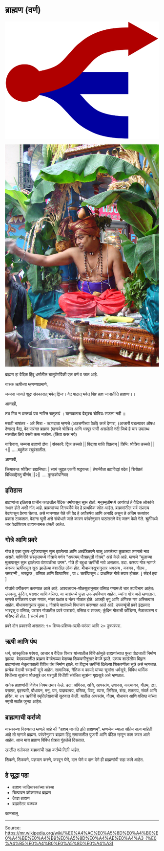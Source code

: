 # ब्राह्मण (वर्ण)

![](../../images/cc66c95d3b4c661a.svg)

![](../../images/0fddde960501bf88.jpg)

ब्राह्मण हा वैदिक हिंदू धर्मातील चातुर्वर्णांपैकी एक वर्ण व जात आहे.

यास्क ऋषीच्या म्हणण्याप्रमाणे,

जन्मना जायते शूद्रः संस्कारात्‌ भवेत्‌ द्विजः। वेद पाठात्‌ भवेत्‌ विप्रः ब्रह्म जानातीति ब्राह्मणः।।

आणखी,

तत्र मित्र न वस्तव्यं यत्र नास्ति चतुष्टयं ।
ऋणदाताच वैद्यश्च श्रोत्रियः सजला नदी ॥

मराठी भाषांतर - अरे मित्रा - ऋणदाता म्हणजे (अडचणीच्या वेळी) कर्ज
देणारा, (आजारी पडल्यावर औषध देणारा) वैद्य, वेद पारंगत ब्राह्मण
(म्हणजे श्रोत्रिय) आणि भरपूर पाणी असलेली नदी जिथे हे चार उपलब्ध नसतील
तिथे वस्ती करू नकोस. (किंवा करू नये)

याशिवाय,
जन्मना ब्राह्मणो ज्ञेयः | संस्कारै: द्विज उच्चते || विद्यया याति विप्रत्वम् | त्रिभि: श्रोत्रिय उच्चते ||१||......बहुतेक रघुवंशातील.

आणखी,

क्रियावन्तः श्रोत्रिया ब्रह्मनिष्ठा: | स्वयं जुह्वत एकर्षि श्रद्धयन्तः |
तेषामेवैता ब्रह्मविद्यां वदेत | शिरोव्रतं विधिवद्यैस्तु चीर्णम् ||२|| .....मुण्डकोपनिषद

## इतिहास

ब्राह्मणांचा इतिहास प्राचीन काळतील वैदिक धर्मापासून सुरू होतो. मनुस्मृतीमध्ये आर्यावर्त हे वैदिक लोकांचे स्थान होते अशी नोंद आहे. ब्राह्मणांच्या दिनचर्येचे वेद हे प्राथमिक स्रोत आहेत. ब्राह्मणांतील सर्व संप्रदाय वेदांपासून प्रेरणा घेतात. असे मानण्यात येते की वेद हे अपौरुषेय आणि अनादि असून ते अंतिम सत्यांवर प्रकाश टाकतात. वेदांना श्रुती असे संबोधले जाते कारण परंपरेनुसार पाठांतराने वेद जतन केले गेले. श्रुतींमध्ये चार वेदांशिवाय ब्राह्मणनामक ग्रंथही आहेत.

## गोत्रे आणि प्रवरे

गोत्र हे एका पुरुष-पूर्वजापासून सुरू झालेल्या आणि अखंडितपणे चालू असलेल्या कुळाच्या उगमाचे नाव असते. पाणिनीने संस्कृतमध्ये गोत्राचे वर्णन "अपत्यम् पौत्रप्रभृती गोत्रम्" असे केले आहे. म्हणजे "मुलाच्या मुलापासून सुरू झालेल्या वंशावळीचा उगम". गोत्रे ही बहुधा ऋषींची नावे असतात. उदा. कश्यप गोत्र म्हणजे कश्यप ऋषींपासून सुरू झालेल्या वंशातील लोक होत. बौधायनसूत्रानुसार अगस्त्य , कश्यप , गौतम , जमदग्नी , भारद्वाज , वसिष्ठ आणि विश्वामित्र , या ८ ऋषींपासून ८ प्राथमिक गोत्रे तयार होतात. [ संदर्भ हवा ]

गोत्रांचे वर्गीकरण करण्यात आले आहे. आश्वलायन-श्रौतसूत्रानुसार वसिष्ठ गणामध्ये चार उपविभाग आहेत: उपमन्यू, कुंदिन, पराशर आणि वसिष्ठ. या चारांमध्ये पुन्हा उप-उपविभाग आहेत. ज्यांना गोत्र असे म्हणातात. म्हणजे वर्गीकरण प्रथम गणांत, नंतर पक्षांत व नंतर गोत्रांत होते. आजही भृगू आणि अंगिरस गण अस्तित्वात आहेत. बौधायनानुसार मुख्य ८ गोत्रांचे पक्षांमध्ये विभाजन करण्यात आले आहे. उपमन्यूंची प्रवरे इंद्रप्रमाद भारद्वसू व वसिष्ठ; पराशर गोत्रातील प्रवरे पाराशर्य, वसिष्ठ व शाक्त्य; कुंदिन गोत्राची कौंडिण्य, मैत्रात्रवरुण व वसिष्ठ ही होत. [ संदर्भ हवा ]

प्रवरे दोन प्रकारची असतात: १> शिष्य-प्रशिष्य-ऋषी-परंपरा आणि २> पुत्रपरंपरा.

## ऋषी आणि पंथ

धर्म, सांस्कृतिक परंपरा, आचार व वैदिक विचार यांच्यातील विविधतेमुळे ब्राह्मणांच्यात पुन्हा पोटजाती निर्माण झाल्या. वेदकाळातील ब्राह्मण वेगवेगळ्या वेदाच्या शिकवणीनुसार वेगळे झाले. एकाच शाखेतील विद्वान ब्राह्मणांच्या नेतृत्वाखाली विविध पंथ निर्माण झाले. या विद्वान ऋषींनी दिलेल्या शिकवणीला सूत्रे असे म्हणतात. प्रत्येक वेदाची स्वतःची सूत्रे आहेत. सामाजिक, नैतिक व कायदे यांच्या सूत्रांना धर्मसूत्रे, विविध धार्मिक विधींच्या सूत्रांना श्रौतसूत्रे तर घरगुती विधींशी संबंधित सूत्रांना गृह्यसूत्रे असे म्हणतात.

अनेक ब्राह्मणांनी विविध नियम तयार केले. उदा: अंगिरस, अत्रि, आपस्तंब, उषानस्‌, कात्यायन, गौतम, दक्ष, पराशर, बृहस्पती, बौधायन, मनू, यम, याज्ञवल्क्य, वसिष्ठ, विष्णू, व्यास, लिखित, शंख, शतताप, संवर्त आणि हरित. या २१ ऋषींनी स्मृतिलेखनाची सुरुवात केली. यातील आपस्तंब, गौतम, बौधायन आणि वसिष्ठ यांच्या स्मृती सर्वांत जुन्या आहेत.

## ब्राह्मणाची कर्तव्ये

यास्काच्या निरुक्तात म्हणले आहे की "ब्रह्मम् जानति इति ब्राह्मणम्". म्हणजेच ज्याला अंतिम सत्य माहिती आहे तो म्हणजे ब्राह्मण. परंपरेनुसार ब्राह्मण हिंदू समाजातील पुजारी आणि पंडित म्हणून काम करत आले आहेत. आज मात्र ब्राह्मण विविध क्षेत्रात गुंतलेले दिसतात.

खालील श्लोकात ब्राह्मणांची सहा कर्तव्ये दिली आहेत.

शिकणे, शिकवणे, यज्ञयाग करणे, करवून घेणे, दान घेणे व दान देणे ही ब्राह्मणांची सहा कामे आहेत.

## हे सुद्धा पहा

- ब्राह्मण जातिधारकांच्या संस्था
- चित्पावन कोकणस्थ ब्राह्मण
- दैवज्ञ ब्राह्मण
- ब्राह्मणेतर चळवळ

कामचालू

---
Source: https://mr.wikipedia.org/wiki/%E0%A4%AC%E0%A5%8D%E0%A4%B0%E0%A4%BE%E0%A4%B9%E0%A5%8D%E0%A4%AE%E0%A4%A3_(%E0%A4%B5%E0%A4%B0%E0%A5%8D%E0%A4%A3)
